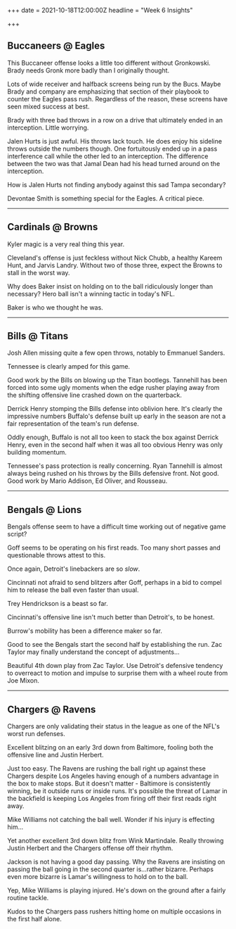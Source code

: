 +++
date = 2021-10-18T12:00:00Z
headline = "Week 6 Insights"

+++
## Buccaneers @ Eagles

This Buccaneer offense looks a little too different without Gronkowski. Brady needs Gronk more badly than I originally thought.

Lots of wide receiver and halfback screens being run by the Bucs. Maybe Brady and company are emphasizing that section of their playbook to counter the Eagles pass rush. Regardless of the reason, these screens have seen mixed success at best.

Brady with three bad throws in a row on a drive that ultimately ended in an interception. Little worrying.

Jalen Hurts is just awful. His throws lack touch. He does enjoy his sideline throws outside the numbers though. One fortuitously ended up in a pass interference call while the other led to an interception. The difference between the two was that Jamal Dean had his head turned around on the interception.

How is Jalen Hurts not finding anybody against this sad Tampa secondary?

Devontae Smith is something special for the Eagles. A critical piece.

***

## Cardinals @ Browns

Kyler magic is a very real thing this year.

Cleveland's offense is just feckless without Nick Chubb, a healthy Kareem Hunt, and Jarvis Landry. Without two of those three, expect the Browns to stall in the worst way.

Why does Baker insist on holding on to the ball ridiculously longer than necessary? Hero ball isn't a winning tactic in today's NFL.

Baker is who we thought he was.

***

## Bills @ Titans

Josh Allen missing quite a few open throws, notably to Emmanuel Sanders.

Tennessee is clearly amped for this game.

Good work by the Bills on blowing up the Titan bootlegs. Tannehill has been forced into some ugly moments when the edge rusher playing away from the shifting offensive line crashed down on the quarterback.

Derrick Henry stomping the Bills defense into oblivion here. It's clearly the impressive numbers Buffalo's defense built up early in the season are not a fair representation of the team's run defense.

Oddly enough, Buffalo is not all too keen to stack the box against Derrick Henry, even in the second half when it was all too obvious Henry was only building momentum.

Tennessee's pass protection is really concerning. Ryan Tannehill is almost always being rushed on his throws by the Bills defensive front. Not good. Good work by Mario Addison, Ed Oliver, and Rousseau.

***

## Bengals @ Lions

Bengals offense seem to have a difficult time working out of negative game script?

Goff seems to be operating on his first reads. Too many short passes and questionable throws attest to this.

Once again, Detroit's linebackers are so _slow_.

Cincinnati not afraid to send blitzers after Goff, perhaps in a bid to compel him to release the ball even faster than usual.

Trey Hendrickson is a beast so far.

Cincinnati's offensive line isn't much better than Detroit's, to be honest.

Burrow's mobility has been a difference maker so far.

Good to see the Bengals start the second half by establishing the run. Zac Taylor may finally understand the concept of adjustments...

Beautiful 4th down play from Zac Taylor. Use Detroit's defensive tendency to overreact to motion and impulse to surprise them with a wheel route from Joe Mixon.

***

## Chargers @ Ravens

Chargers are only validating their status in the league as one of the NFL's worst run defenses.

Excellent blitzing on an early 3rd down from Baltimore, fooling both the offensive line and Justin Herbert.

Just too easy. The Ravens are rushing the ball right up against these Chargers despite Los Angeles having enough of a numbers advantage in the box to make stops. But it doesn't matter - Baltimore is consistently winning, be it outside runs or inside runs. It's possible the threat of Lamar in the backfield is keeping Los Angeles from firing off their first reads right away.

Mike Williams not catching the ball well. Wonder if his injury is effecting him...

Yet another excellent 3rd down blitz from Wink Martindale. Really throwing Justin Herbert and the Chargers offense off their rhythm.

Jackson is not having a good day passing. Why the Ravens are insisting on passing the ball going in the second quarter is...rather bizarre. Perhaps even more bizarre is Lamar's willingness to hold on to the ball.

Yep, Mike Williams is playing injured. He's down on the ground after a fairly routine tackle.

Kudos to the Chargers pass rushers hitting home on multiple occasions in the first half alone.